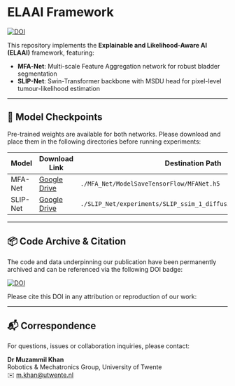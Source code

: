 # ELAAI Framework

[![DOI](https://zenodo.org/badge/912808784.svg)](https://doi.org/10.5281/zenodo.15624608)

This repository implements the **Explainable and Likelihood-Aware AI (ELAAI)** framework, featuring:

- **MFA-Net**: Multi-scale Feature Aggregation network for robust bladder segmentation  
- **SLIP-Net**: Swin-Transformer backbone with MSDU head for pixel-level tumour-likelihood estimation  

---

## 📂 Model Checkpoints

Pre-trained weights are available for both networks. Please download and place them in the following directories before running experiments:

| Model     | Download Link                                                                                                    | Destination Path                                                                                                  |
|-----------|------------------------------------------------------------------------------------------------------------------|-------------------------------------------------------------------------------------------------------------------|
| MFA-Net   | [Google Drive](https://drive.google.com/file/d/18_hG6FWS_Wf7qxi9CvRPujajGLEQkrPK/view?usp=drive_link)              | `./MFA_Net/ModelSaveTensorFlow/MFANet.h5`                                      |
| SLIP-Net  | [Google Drive](https://drive.google.com/file/d/1DfUrKidnrZwmjbPDDx-WmttUZyBNX_Mq/view?usp=drive_link)              | `./SLIP_Net/experiments/SLIP_ssim_1_diffusion_1/dsc0.999.pth.tar`                                                 |


---

## 📦 Code Archive & Citation

The code and data underpinning our publication have been permanently archived and can be referenced via the following DOI badge:

[![DOI](https://zenodo.org/badge/912808784.svg)](https://doi.org/10.5281/zenodo.15624608)

Please cite this DOI in any attribution or reproduction of our work:

---

## 📬 Correspondence

For questions, issues or collaboration inquiries, please contact:

**Dr Muzammil Khan**  
Robotics & Mechatronics Group, University of Twente  
✉️ [m.khan@utwente.nl](mailto:m.khan@utwente.nl)  

